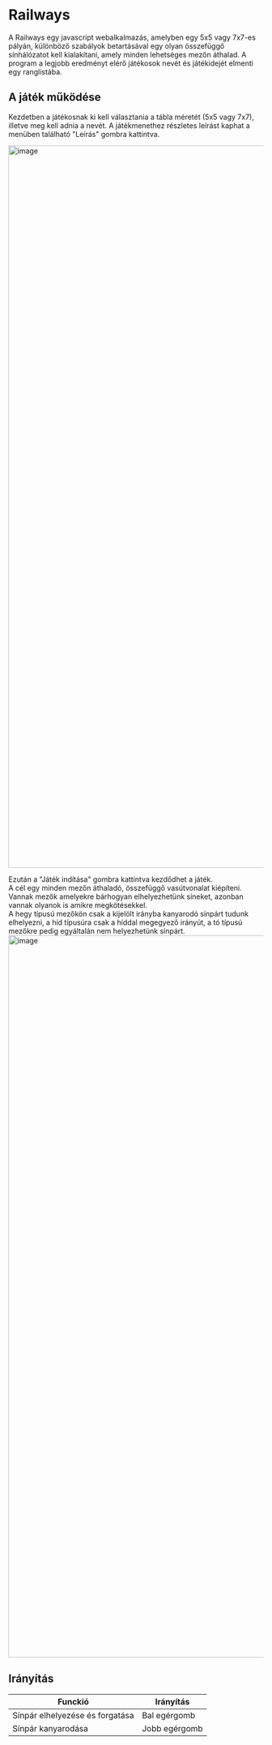 # Railways
A Railways egy javascript webalkalmazás, amelyben egy 5x5 vagy 7x7-es pályán, különböző szabályok betartásával egy olyan összefüggő sínhálózatot kell kialakítani, amely minden lehetséges mezőn áthalad. A program a legjobb eredményt elérő játékosok nevét és játékidejét elmenti egy ranglistába.

## A játék működése
Kezdetben a játékosnak ki kell választania a tábla méretét (5x5 vagy 7x7), illetve meg kell adnia a nevét. A játékmenethez részletes leírást kaphat a menüben található "Leírás" gombra kattintva. <br>

<img width="1426" alt="image" src="https://github.com/user-attachments/assets/81247a9c-2427-4036-bc38-9c3e69d17a5e" /> <br>

Ezután a "Játék indítása" gombra kattintva kezdődhet a játék. <br>
A cél egy minden mezőn áthaladó, összefüggő vasútvonalat kiépíteni. Vannak mezők amelyekre bárhogyan elhelyezhetünk síneket, azonban vannak olyanok is amikre megkötésekkel. <br>
A hegy típusú mezőkön csak a kijelölt irányba kanyarodó sínpárt tudunk elhelyezni, a híd típusúra csak a híddal megegyező irányút, a tó típusú mezőkre pedig egyáltalán nem helyezhetünk sínpárt. <br>
<img width="1426" alt="image" src="https://github.com/user-attachments/assets/91572742-34d0-4f92-929c-568a6fc115bc" />


## Irányítás
| Funckió | Irányítás  |
|----------|--------|
| Sínpár elhelyezése és forgatása    | Bal egérgomb     |
| Sínpár kanyarodása | Jobb egérgomb | 
